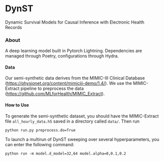 # DynST
Dynamic Survival Models for Causal Inference with Electronic Health Records

### About

A deep learning model built in Pytorch Lightning. Dependencies are managed through Poetry, configurations through Hydra.

#### Data
Our semi-synthetic data derives from the MIMIC-III Clinical Database (https://physionet.org/content/mimiciii-demo/1.4/). We use the MIMIC-Extract pipeline to preprocess the data (https://github.com/MLforHealth/MIMIC_Extract).

#### How to Use

To generate the semi-synthetic dataset, you should have the MIMIC-Extract file `all_hourly_data.h5` saved in a directory called `data/`. Then run
```
python run.py preprocess.do=True
```
To launch a multirun of DynST sweeping over several hyperparameters, you can enter the following command:

```
python run -m model.d_model=32,64 model.alpha=0,0.1,0.2  
```